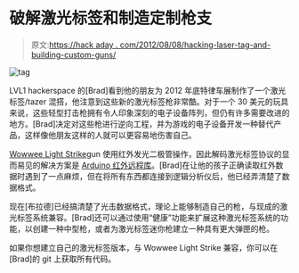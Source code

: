 # 破解激光标签和制造定制枪支

> 原文:[https://hack aday . com/2012/08/08/hacking-laser-tag-and-building-custom-guns/](https://hackaday.com/2012/08/08/hacking-laser-tag-and-building-custom-guns/)

![](../Images/7c9e51a7257904b4e4acfc8bd16d4508.png "tag")

LVL1 hackerspace 的[Brad]看到他的朋友为 2012 年底特律车展制作了一个激光标签/tazer 混搭，他注意到这些新的激光标签枪非常酷。对于一个 30 美元的玩具来说，这些轻型打击枪拥有令人印象深刻的电子设备阵列，但仍有许多需要改进的地方。[Brad]决定对这些枪进行逆向工程，并为游戏的电子设备开发一种替代产品，这样像他朋友这样的人就可以更容易地伤害自己。

[Wowwee Light Strike](http://www.lightstrike.com/)gun 使用红外发光二极管操作，因此解码激光标签协议的显而易见的解决方案是 [Arduino 红外远程库](http://www.arcfn.com/2009/08/multi-protocol-infrared-remote-library.html)。[Brad]在让他的孩子正确读取红外数据时遇到了一点麻烦，但在将所有东西都连接到逻辑分析仪后，他已经弄清楚了数据格式。

现在[布拉德]已经搞清楚了光击数据格式，理论上能够制造自己的枪，与现成的激光标签系统兼容。[Brad]还可以通过使用“健康”功能来扩展这种激光标签系统的功能，以创建一种中型枪，或者为激光标签迷你枪建立一种具有更大弹匣的枪。

如果你想建立自己的激光标签版本，与 Wowwee Light Strike 兼容，你可以在[Brad]的 git 上获取所有代码。